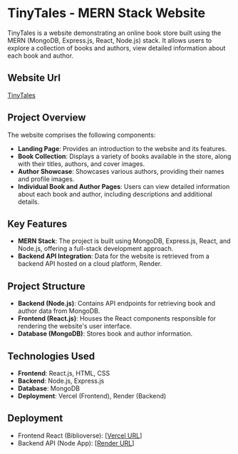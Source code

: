 # TinyTales - MERN Stack Website

TinyTales is a website demonstrating an online book store built using the MERN (MongoDB, Express.js, React, Node.js) stack. It allows users to explore a collection of books and authors, view detailed information about each book and author.

## Website Url
[TinyTales](https://tiny-tales-nine.vercel.app/)

## Project Overview

The website comprises the following components:

- **Landing Page**: Provides an introduction to the website and its features.
- **Book Collection**: Displays a variety of books available in the store, along with their titles, authors, and cover images.
- **Author Showcase**: Showcases various authors, providing their names and profile images.
- **Individual Book and Author Pages**: Users can view detailed information about each book and author, including descriptions and additional details.

## Key Features

- **MERN Stack**: The project is built using MongoDB, Express.js, React, and Node.js, offering a full-stack development approach.
- **Backend API Integration**: Data for the website is retrieved from a backend API hosted on a cloud platform, Render.

  
## Project Structure

- **Backend (Node.js)**: Contains API endpoints for retrieving book and author data from MongoDB.
- **Frontend (React.js)**: Houses the React components responsible for rendering the website's user interface.
- **Database (MongoDB)**: Stores book and author information.
  

## Technologies Used

- **Frontend**: React.js, HTML, CSS
- **Backend**: Node.js, Express.js
- **Database**: MongoDB
- **Deployment**: Vercel (Frontend), Render (Backend)
  

## Deployment

- Frontend React (Biblioverse): [[Vercel URL](https://tiny-tales-nine.vercel.app/)]
- Backend API (Node App): [[Render URL](https://tinytales.onrender.com)]
